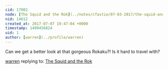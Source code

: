 ```yaml
---
cid: 17002
node: [The Squid and the Rok](../notes/cfastie/07-03-2017/the-squid-and-the-rok)
nid: 14612
created_at: 2017-07-07 19:47:04 +0000
timestamp: 1499456824
uid: 1
author: [warren](../profile/warren)
---
```


Can we get a better look at that gorgeous Rokaku?! Is it hard to travel with? 

[warren](../profile/warren) replying to: [The Squid and the Rok](../notes/cfastie/07-03-2017/the-squid-and-the-rok)

